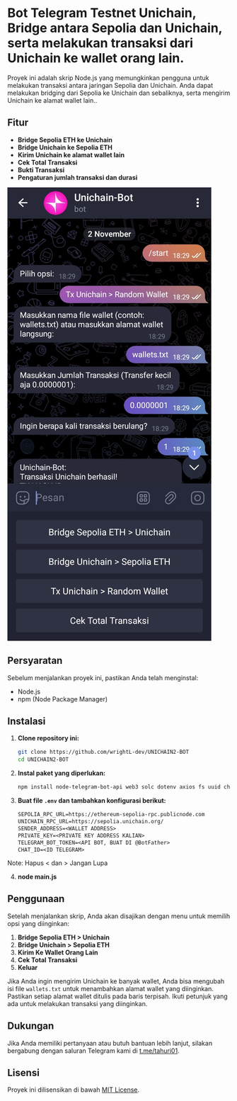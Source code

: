 # Bot Telegram Testnet Unichain, Bridge antara Sepolia dan Unichain, serta melakukan transaksi dari Unichain ke wallet orang lain.

Proyek ini adalah skrip Node.js yang memungkinkan pengguna untuk melakukan transaksi antara jaringan Sepolia dan Unichain. Anda dapat melakukan bridging dari Sepolia ke Unichain dan sebaliknya, serta mengirim Unichain ke alamat wallet lain..

## Fitur

- **Bridge Sepolia ETH ke Unichain**
- **Bridge Unichain ke Sepolia ETH**
- **Kirim Unichain ke alamat wallet lain**
- **Cek Total Transaksi**
- **Bukti Transaksi**
- **Pengaturan jumlah transaksi dan durasi**

![Fitur Bridge Sepolia dan Unichain](UNICHAIN-BOT.jpg)

## Persyaratan

Sebelum menjalankan proyek ini, pastikan Anda telah menginstal:

- Node.js
- npm (Node Package Manager)

## Instalasi

1. **Clone repository ini:**

    ```bash
    git clone https://github.com/wrightL-dev/UNICHAIN2-BOT
    cd UNICHAIN2-BOT
    ```

2. **Instal paket yang diperlukan:**

    ```bash
    npm install node-telegram-bot-api web3 solc dotenv axios fs uuid child_process
    ```

3. **Buat file `.env` dan tambahkan konfigurasi berikut:**

    ```plaintext
   SEPOLIA_RPC_URL=https://ethereum-sepolia-rpc.publicnode.com
    UNICHAIN_RPC_URL=https://sepolia.unichain.org/
    SENDER_ADDRESS=<WALLET ADDRESS>
    PRIVATE_KEY=<PRIVATE KEY ADDRESS KALIAN>
    TELEGRAM_BOT_TOKEN=<API BOT, BUAT DI @BotFather>
    CHAT_ID=<ID TELEGRAM>
 Note: Hapus < dan > Jangan Lupa
 
4. **node main.js**

## Penggunaan

Setelah menjalankan skrip, Anda akan disajikan dengan menu untuk memilih opsi yang diinginkan:

1. **Bridge Sepolia ETH > Unichain**
2. **Bridge Unichain > Sepolia ETH**
3. **Kirim Ke Wallet Orang Lain**
4. **Cek Total Transaksi**
5. **Keluar**

Jika Anda ingin mengirim Unichain ke banyak wallet, Anda bisa mengubah isi file `wallets.txt` untuk menambahkan alamat wallet yang diinginkan. Pastikan setiap alamat wallet ditulis pada baris terpisah. Ikuti petunjuk yang ada untuk melakukan transaksi yang diinginkan.

## Dukungan

Jika Anda memiliki pertanyaan atau butuh bantuan lebih lanjut, silakan bergabung dengan saluran Telegram kami di [t.me/tahuri01](https://t.me/tahuri01).

## Lisensi

Proyek ini dilisensikan di bawah [MIT License](LICENSE).
